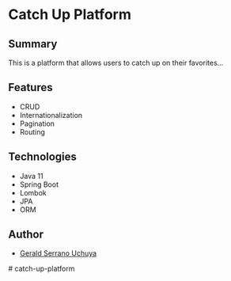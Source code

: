 # Catch Up Platform

## Summary
This is a platform that allows users to catch up on their favorites...

## Features
- CRUD
- Internationalization
- Pagination
- Routing

## Technologies
- Java 11
- Spring Boot
- Lombok
- JPA
- ORM

## Author
- [Gerald Serrano Uchuya](u202122876@upc.edu.pe)

#   c a t c h - u p - p l a t f o r m  
 